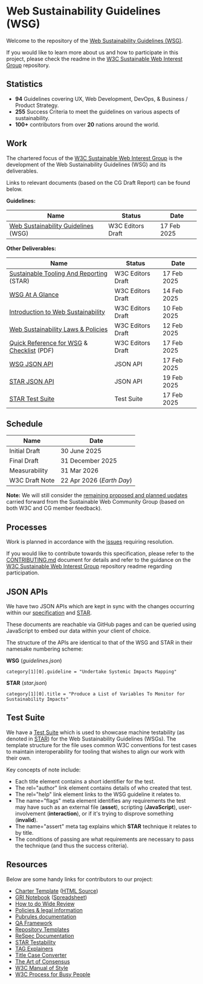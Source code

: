 # Web Sustainability Guidelines (WSG)
Welcome to the repository of the [Web Sustainability Guidelines (WSG)](https://w3c.github.io/sustainableweb-wsg/).

If you would like to learn more about us and how to participate in this project, please check the readme in the [W3C Sustainable Web Interest Group](https://github.com/w3c/sustainableweb-ig) repository.

## Statistics

 - **94** Guidelines covering UX, Web Development, DevOps, & Business / Product Strategy.
 - **255** Success Criteria to meet the guidelines on various aspects of sustainability.
 - **100+** contributors from over **20** nations around the world.

## Work

The chartered focus of the [W3C Sustainable Web Interest Group](https://www.w3.org/groups/ig/sustainableweb/) is the development of the Web Sustainability Guidelines (WSG) and its deliverables.

Links to relevant documents (based on the CG Draft Report) can be found below.

**Guidelines:**
<table>
	<thead>
		<tr>
			<th>Name</th>
			<th>Status</th>
			<th>Date</th>
		</tr>
	</thead>
	<tbody>
		<tr>
			<td><a href="https://w3c.github.io/sustainableweb-wsg/">Web Sustainability Guidelines</a> (WSG)</td>
			<td>W3C Editors Draft</td>
			<td>17 Feb 2025</td>
		</tr>
	</tbody>
</table>

**Other Deliverables:**
<table>
	<thead>
		<tr>
			<th>Name</th>
			<th>Status</th>
			<th>Date</th>
		</tr>
	</thead>
	<tbody>
		<tr>
			<td><a href="https://w3c.github.io/sustainableweb-wsg/star.html">Sustainable Tooling And Reporting</a> (STAR)</td>
			<td>W3C Editors Draft</td>
			<td>17 Feb 2025</td>
		</tr>
		<tr>
			<td><a href="https://w3c.github.io/sustainableweb-wsg/glance.html">WSG At A Glance</a></td>
			<td>W3C Editors Draft</td>
			<td>14 Feb 2025</td>
		</tr>
		<tr>
			<td><a href="https://w3c.github.io/sustainableweb-wsg/intro.html">Introduction to Web Sustainability</a></td>
			<td>W3C Editors Draft</td>
			<td>10 Feb 2025</td>
		</tr>
		<tr>
			<td><a href="https://w3c.github.io/sustainableweb-wsg/policies.html">Web Sustainability Laws & Policies</a></td>
			<td>W3C Editors Draft</td>
			<td>12 Feb 2025</td>
		</tr>
		<tr>
			<td><a href="https://w3c.github.io/sustainableweb-wsg/quickref.html">Quick Reference for WSG</a> & <a href="https://w3c.github.io/sustainableweb-wsg/checklist.pdf">Checklist</a> (PDF)</td>
			<td>W3C Editors Draft</td>
			<td>17 Feb 2025</td>
		</tr>
		<tr>
			<td><a href="https://w3c.github.io/sustainableweb-wsg/guidelines.json">WSG JSON API</a></td>
			<td>JSON API</td>
			<td>17 Feb 2025</td>
		</tr>
		<tr>
			<td><a href="https://w3c.github.io/sustainableweb-wsg/star.json">STAR JSON API</a></td>
			<td>JSON API</td>
			<td>19 Feb 2025</td>
		</tr>
		<tr>
			<td><a href="https://github.com/w3c/sustainableweb-wsg/tree/main/test-suite">STAR Test Suite</a></td>
			<td>Test Suite</td>
			<td>17 Feb 2025</td>
		</tr>
	</tbody>
</table>

## Schedule
<table>
	<thead>
		<tr>
			<th>Name</th>
			<th>Date</th>
		</tr>
	</thead>
	<tbody>
		<tr>
			<td>Initial Draft</td>
			<td>30 June 2025</td>
		</tr>
		<tr>
			<td>Final Draft</td>
			<td>31 December 2025</td>
		</tr>
		<tr>
			<td>Measurability</td>
			<td>31 Mar 2026</td>
		</tr>
		<tr>
			<td>W3C Draft Note</td>
			<td>22 Apr 2026 (<i>Earth Day</i>)</td>
		</tr>
		<!--
		<tr>
			<td>Horizontal Review</td>
			<td>TBD</td>
		</tr>
		<tr>
			<td>W3C Note</td>
			<td>TBD</td>
		</tr>
		<tr>
			<td>W3C Statement</td>
			<td>TBD</td>
		</tr>
		-->
	</tbody>
</table>

**Note:** We will still consider the [remaining proposed and planned updates](https://docs.google.com/presentation/d/1dcuSMLcAF8jTHNCovOfs31zrjCr3rtrwzTXRLSy3lAk/edit?usp=sharing) carried forward from the Sustainable Web Community Group (based on both W3C and CG member feedback).

## Processes

Work is planned in accordance with the [issues](https://github.com/w3c/sustainableweb-wsg/issues) requiring resolution.

If you would like to contribute towards this specification, please refer to the [CONTRIBUTING.md](IG-CONTRIBUTING.md) document for details and refer to the guidance on the [W3C Sustainable Web Interest Group](https://github.com/w3c/sustainableweb-ig) repository readme regarding participation.

## JSON APIs

We have two JSON APIs which are kept in sync with the changes occurring within our [specification](https://w3c.github.io/sustainableweb-wsg/guidelines.json) and [STAR](https://w3c.github.io/sustainableweb-wsg/star.json).

These documents are reachable via GitHub pages and can be queried using JavaScript to embed our data within your client of choice.

The structure of the APIs are identical to that of the WSG and STAR in their namesake numbering scheme:

**WSG** (*guidelines.json*)
```
category[1][0].guideline = "Undertake Systemic Impacts Mapping"
```
**STAR** (*star.json*)
```
category[1][0].title = "Produce a List of Variables To Monitor for Sustainability Impacts"
```

## Test Suite

We have a [Test Suite](https://github.com/w3c/sustainableweb-wsg/tree/main/test-suite) which is used to showcase machine testability (as denoted in [STAR](https://w3c.github.io/sustainableweb-wsg/star.html)) for the Web Sustainability Guidelines (WSGs). The template structure for the file uses common W3C conventions for test cases to maintain interoperability for tooling that wishes to align our work with their own.

Key concepts of note include:
- Each title element contains a short identifier for the test.
- The rel="author" link element contains details of who created that test.
- The rel="help" link element links to the WSG guideline it relates to.
- The name="flags" meta element identifies any requirements the test may have such as an external file (**asset**), scripting (**JavaScript**), user-involvement (**interaction**), or if it's trying to disprove something (**invalid**).
- The name="assert" meta tag explains which **STAR** technique it relates to by title.
- The conditions of passing are what requirements are necessary to pass the technique (and thus the success criteria).

## Resources

Below are some handy links for contributors to our project:

 - [Charter Template](https://w3c.github.io/charter-drafts/charter-template.html) ([HTML Source](https://github.com/w3c/charter-drafts/blob/gh-pages/charter-template.html))
 - [GRI Notebook](GRI.ipynb) ([Spreadsheet](https://docs.google.com/spreadsheets/d/12nGydnSv24fvmvCM-665_pFGPG9u3RgTwe1sCz4eiGk/edit?usp=sharing))
 - [How to do Wide Review](https://www.w3.org/Guide/documentreview/)
 - [Policies & legal information](https://www.w3.org/policies/)
 - [Pubrules documentation](https://www.w3.org/pubrules/doc/)
 - [QA Framework](https://www.w3.org/TR/qaframe-spec/)
 - [Repository Templates](https://github.com/w3c/ash-nazg/tree/master/templates)
 - [ReSpec Documentation](https://respec.org/docs/)
 - [STAR Testability](https://docs.google.com/spreadsheets/d/1DKfIdm0mHkyzTVv41hogUdh41SnLkk9Uwkc8Nm6bqD4/edit?usp=sharing)
 - [TAG Explainers](https://tag.w3.org/explainers/)
 - [Title Case Converter](https://titlecaseconverter.com/)
 - [The Art of Consensus](https://www.w3.org/Guide/)
 - [W3C Manual of Style](https://www.w3.org/Guide/manual-of-style/)
 - [W3C Process for Busy People](https://github.com/w3c/wg-effectiveness/blob/main/process.md)
